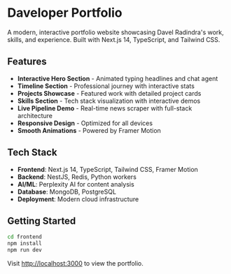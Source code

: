 # Daveloper Portfolio

A modern, interactive portfolio website showcasing Davel Radindra's work, skills, and experience. Built with Next.js 14, TypeScript, and Tailwind CSS.

## Features

- **Interactive Hero Section** - Animated typing headlines and chat agent
- **Timeline Section** - Professional journey with interactive stats
- **Projects Showcase** - Featured work with detailed project cards
- **Skills Section** - Tech stack visualization with interactive demos
- **Live Pipeline Demo** - Real-time news scraper with full-stack architecture
- **Responsive Design** - Optimized for all devices
- **Smooth Animations** - Powered by Framer Motion

## Tech Stack

- **Frontend**: Next.js 14, TypeScript, Tailwind CSS, Framer Motion
- **Backend**: NestJS, Redis, Python workers
- **AI/ML**: Perplexity AI for content analysis
- **Database**: MongoDB, PostgreSQL
- **Deployment**: Modern cloud infrastructure

## Getting Started

```bash
cd frontend
npm install
npm run dev
```

Visit [http://localhost:3000](http://localhost:3000) to view the portfolio.